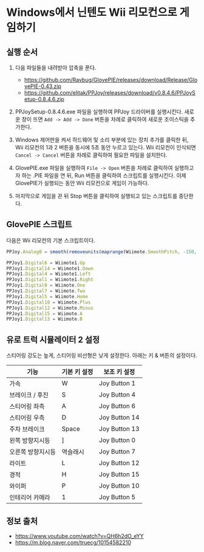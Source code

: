 # Windows에서 닌텐도 Wii 리모컨으로 게임하기

## 실행 순서

1. 다음 파일들을 내려받아 압축을 푼다.
	* <https://github.com/Ravbug/GlovePIE/releases/download/Release/GlovePIE-0.43.zip>
	* <https://github.com/elitak/PPJoy/releases/download/v0.8.4.6/PPJoySetup-0.8.4.6.zip>

2. PPJoySetup-0.8.4.6.exe 파일을 실행하여 PPJoy 드라이버를 실행시킨다. 새로운 창이 뜨면 `Add -> Add ->
	Done` 버튼을 차례로 클릭하여 새로운 조이스틱을 추가한다.

3. Windows 제어판을 켜서 하드웨어 및 소리 부분에 있는 장치 추가를 클릭한 뒤, Wii 리모컨의 1과 2 버튼을 동시에 5초 동안
	누르고 있는다. Wii 리모컨이 인식되면 `Cancel -> Cancel` 버튼을 차례로 클릭하여 필요한 파일을 설치한다.

4. GlovePIE.exe 파일을 실행하여 `File -> Open` 버튼을 차례로 클릭하여 실행하고자 하는 .PIE 파일을 연 뒤, Run
	버튼을 클릭하여 스크립트를 실행시킨다. 이제 GlovePIE가 실행되는 동안 Wii 리모컨으로 게임이 가능하다.

5. 마지막으로 게임을 끈 뒤 Stop 버튼을 클릭하여 실행되고 있는 스크립트를 중단한다.

## GlovePIE 스크립트

다음은 Wii 리모컨의 기본 스크립트이다.

```js
PPJoy.Analog0 = smooth(removeunits(maprange(Wiimote.SmoothPitch, -150, 150, -1, 1)))

PPJoy1.Digital6 = Wiimote1.Up
PPJoy1.Digital14 = Wiimote1.Down
PPJoy1.Digital4 = Wiimote1.Left
PPJoy1.Digital1 = Wiimote1.Right
PPJoy1.Digital0 = Wiimote.One
PPJoy1.Digital7 = Wiimote.Two
PPJoy1.Digital5 = Wiimote.Home
PPJoy1.Digital10 = Wiimote.Plus
PPJoy1.Digital12 = Wiimote.Minus
PPJoy1.Digital15 = Wiimote.A
PPJoy1.Digital13 = Wiimote.B
```

## 유로 트럭 시뮬레이터 2 설정

스티어링 강도는 높게, 스티어링 비선형은 낮게 설정한다. 아래는 키 & 버튼의 설정이다.

| 기능 | 기본 키 설정 | 보조 키 설정 |
| - | - | - |
| 가속 | W | Joy Button 1 |
| 브레이크 / 후진 | S | Joy Button 4 |
| 스티어링 좌측 | A | Joy Button 6 |
| 스티어링 우측 | D | Joy Button 14 |
| 주차 브레이크 | Space | Joy Button 13 |
| 왼쪽 방향지시등 | ] | Joy Button 0 |
| 오른쪽 방향지시등 | 역슬래시 | Joy Button 7 |
| 라이트 | L | Joy Button 12 |
| 경적 | H | Joy Button 15 |
| 와이퍼 | P | Joy Button 10 |
| 인테리어 카메라 | 1 | Joy Button 5 |

## 정보 출처

* <https://www.youtube.com/watch?v=QH6h2dO_eYY>
* <https://m.blog.naver.com/truecg/10154582210>
